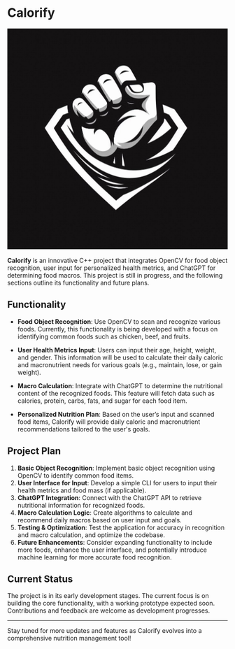 # Calorify

<p align="center">
  <img src="https://github.com/rubenreh/Hand-Hero/blob/main/HandHeroLogo.png?raw=true" alt="Hand Hero Logo">
</p>

**Calorify** is an innovative C++ project that integrates OpenCV for food object recognition, user input for personalized health metrics, and ChatGPT for determining food macros. This project is still in progress, and the following sections outline its functionality and future plans.

## Functionality

- **Food Object Recognition**: Use OpenCV to scan and recognize various foods. Currently, this functionality is being developed with a focus on identifying common foods such as chicken, beef, and fruits.

- **User Health Metrics Input**: Users can input their age, height, weight, and gender. This information will be used to calculate their daily caloric and macronutrient needs for various goals (e.g., maintain, lose, or gain weight).

- **Macro Calculation**: Integrate with ChatGPT to determine the nutritional content of the recognized foods. This feature will fetch data such as calories, protein, carbs, fats, and sugar for each food item.

- **Personalized Nutrition Plan**: Based on the user’s input and scanned food items, Calorify will provide daily caloric and macronutrient recommendations tailored to the user's goals.

## Project Plan

1. **Basic Object Recognition**: Implement basic object recognition using OpenCV to identify common food items.
2. **User Interface for Input**: Develop a simple CLI for users to input their health metrics and food mass (if applicable).
3. **ChatGPT Integration**: Connect with the ChatGPT API to retrieve nutritional information for recognized foods.
4. **Macro Calculation Logic**: Create algorithms to calculate and recommend daily macros based on user input and goals.
5. **Testing & Optimization**: Test the application for accuracy in recognition and macro calculation, and optimize the codebase.
6. **Future Enhancements**: Consider expanding functionality to include more foods, enhance the user interface, and potentially introduce machine learning for more accurate food recognition.

## Current Status

The project is in its early development stages. The current focus is on building the core functionality, with a working prototype expected soon. Contributions and feedback are welcome as development progresses.

---

Stay tuned for more updates and features as Calorify evolves into a comprehensive nutrition management tool!
